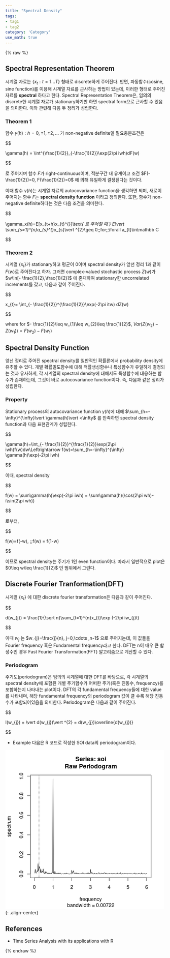 ```yaml
---
title: "Spectral Density"
tags:
- tag1
- tag2
category: 'Category'
use_math: true
---
```

{% raw %}
## Spectral Representation Theorem

시계열 자료는 $\{x_{t}: t=1\ldots T\}$ 형태로 discrete하게 주어진다. 반면, 파동함수(cosine, sine function)를 이용해 시계열 자료를 근사하는 방법이 있는데, 이러한 형태로 주어진 자료를 **spectral** 하다고 한다. Spectral Representation Theorem은, 임의의 discrete한 시계열 자료가 stationary하기만 하면 spectral form으로 근사할 수 있음을 의미한다. 이와 관련해 다음 두 정리가 성립한다.

### Theorem 1
함수 $\gamma(h) : h=0,\pm1,\pm2,\ldots$ 가 non-negative definite일 필요충분조건은

$$

\gamma(h) = \int^{\frac{1}{2}}_{-\frac{1}{2}}\exp(2\pi iwh)dF(w)

$$

로 주어지며 함수 $F$가 right-continuous이며, 적분구간 내 유계이고 조건 $F(-\frac{1}{2})=0, F(\frac{1}{2})=0$ 에 의해 유일하게 결정된다는 것이다.

이때 함수 $\gamma(h)$는 시계열 자료의 autocovariance function을 생각하면 되며, 새로이 주어지는 함수 $F$는 **spectral density function** 이라고 정의한다. 또한, 함수가 non-negative definite하다는 것은 다음 조건을 의미한다.

$$

\gamma_x(h)=E[x_{t+h}x_{t}^{*}]\text{ 로 주어질 때 } E\vert \sum_{s=1}^{n}a_{s}^{*}x_{s}\vert ^{2}\geq 0\;\;for\;\;\forall a_{t}\in\mathbb C

$$

### Theorem 2
시계열 $\{x_t\}$가 stationary하고 평균이 0이며 spectral density가 앞선 정리 1과 같이 $F(w)$로 주어진다고 하자. 그러면 complex-valued stochastic process $Z(w)$가 $w\in[- \frac{1}{2},\frac{1}{2}]$ 에 존재하여 stationary한 uncorrelated increments를 갖고, 다음과 같이 주어진다.

$$

x_{t}= \int_{- \frac{1}{2}}^{\frac{1}{2}}\exp(-2\pi itw) dZ(w)

$$

where for $- \frac{1}{2}\leq w_{1}\leq w_{2}\leq \frac{1}{2}$, $Var(Z(w_{2})-Z(w_{1})) = F(w_{2})-F(w_{1})$ 

## Spectral Density Function
앞선 정리로 주어진 spectral density를 일반적인 확률론에서 probability density에 유추할 수 있다.  개별 확률밀도함수에 대해 적률생성함수나 특성함수가 유일하게 결정되는 것과 유사하게, 각 시계열의 spectral density에 대해서도 특성함수에 대응하는 함수가 존재하는데, 그것이 바로 autocovariance function이다. 즉, 다음과 같은 정리가 성립한다.

### Property
Stationary process의 autocovariance function $\gamma(h)$에 대해 $\sum_{h=-\infty}^{\infty}\vert \gamma(h)\vert <\infty$ 를 만족하면 spectral density function과 다음 표현관계가 성립한다.

$$

\gamma(h)=\int_{- \frac{1}{2}}^{\frac{1}{2}}\exp(2\pi iwh)f(w)dw\Leftrightarrow f(w)=\sum_{h=-\infty}^{\infty} \gamma(h)\exp(-2\pi iwh)

$$

이때, spectral density

$$

f(w) = \sum\gamma(h)\exp(-2\pi iwh) = \sum\gamma(h)(\cos(2\pi wh)-i\sin(2\pi wh))

$$

로부터,

$$

f(w)=f(-w), \;\;f(w) = f(1-w)

$$

이므로 spectral density는 주기가 1인 even function이다. 따라서 일반적으로 plot은 $0\leq w\leq \frac{1}{2}$ 인 범위에서 그린다.

## Discrete Fourier Tranformation(DFT)
시계열 $\{x_t\}$ 에 대한 discrete fourier transformation은 다음과 같이 주어진다.

$$

d(w_{j}) = \frac{1}{\sqrt n}\sum_{t=1}^{n}x_{t}\exp (-2\pi iw_{j}t)

$$

이때 $w_{j}$ 는 $w_{j}=\frac{j}{n}, j=0,\cdots ,n-1$ 으로 주어지는데, 이 값들을 Fourier frequency 혹은 Fundamental frequency라고 한다. DFT는 n이 매우 큰 합성수인 경우 Fast Fourier Transformation(FFT) 알고리즘으로 계산할 수 있다. 

### Periodogram
주기도(periodogram)은 임의의 시계열에 대한 DFT를 바탕으로, 각 시계열의 spectral density에 포함된 개별 주기함수가 어떠한 주기(혹은 진동수, frequency)를 포함하는지 나타내는 plot이다. DFT의 각 fundamental frequency들에 대한 value를 나타내며, 해당 fundamental frequency의 periodogram 값이 클 수록 해당 진동수가 포함되어있음을 의미한다. Periodogram은 다음과 같이 주어진다.

$$

I(w_{j}) = \vert d(w_{j})\vert ^{2} = d(w_{j})\overline{d(w_{j})}

$$

- Example
다음은 R 코드로 작성한 SOI data의 periodogram이다.


![](/assets/img/24272B9E-4803-4BE9-990B-ABB46E487C5C.png){: .align-center}

## References
- Time Series Analysis with its applications with R


{% endraw %}